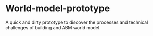 # World-model-prototype
A quick and dirty prototype to discover the processes and technical challenges of building and ABM world model.
